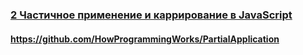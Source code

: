 ### [2 Частичное применение и каррирование в JavaScript](https://www.youtube.com/watch?v=ND8KQ5xjk7o)

#### https://github.com/HowProgrammingWorks/PartialApplication

